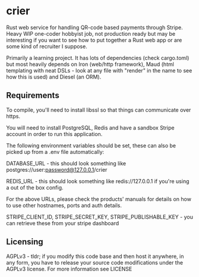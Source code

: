 # crier
Rust web service for handling QR-code based payments through Stripe. Heavy WIP one-coder hobbyist job, not production ready but may be interesting if you want to see how to put together a Rust web app or are some kind of recruiter I suppose.

Primarily a learning project. It has lots of dependencies (check cargo.toml) but most heavily depends on Iron (web/http framework), Maud (html templating with neat DSLs - look at any file with "render" in the name to see how this is used) and Diesel (an ORM).

## Requirements

To compile, you'll need to install libssl so that things can communicate over https.

You will need to install PostgreSQL, Redis and have a sandbox Stripe account in order to run this application. 

The following environment variables should be set, these can also be picked up from a .env file automatically:

DATABASE_URL - this should look something like postgres://user:password@127.0.0.1/crier

REDIS_URL - this should look something like redis://127.0.0.1 if you're using a out of the box config.

For the above URLs, please check the products' manuals for details on how to use other hostnames, ports and auth details.

STRIPE_CLIENT_ID, STRIPE_SECRET_KEY, STRIPE_PUBLISHABLE_KEY - you can retrieve these from your stripe dashboard

## Licensing
AGPLv3 - tldr; if you modify this code base and then host it anywhere, in any form, you have to release your source code modifications under the AGPLv3 license. For more information see LICENSE
